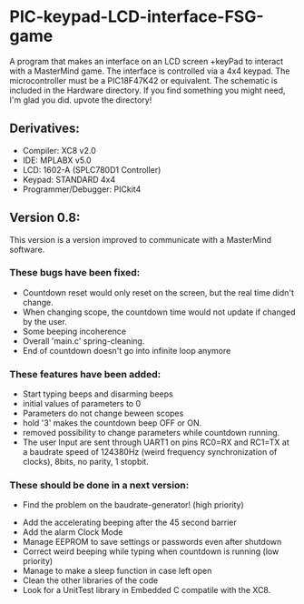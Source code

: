 # PIC-keypad-LCD-interface-FSG-game
A program that makes an interface on an LCD screen +keyPad to interact with a MasterMind game. The interface is controlled via a 4x4 keypad. The microcontroller must be a PIC18F47K42 or equivalent. The schematic is included in the Hardware directory.  If you find something you might need, I'm glad you did. upvote the directory!

## Derivatives:
* Compiler: XC8 v2.0
* IDE: MPLABX v5.0
* LCD: 1602-A (SPLC780D1 Controller)
* Keypad: STANDARD 4x4
* Programmer/Debugger: PICkit4

## Version 0.8:
This version is a version improved to communicate with a MasterMind software. 
### These bugs have been fixed:
* Countdown reset would only reset on the screen, but the real time didn't change.
* When changing scope, the countdown time would not update if changed by the user.
* Some beeping incoherence
* Overall 'main.c' spring-cleaning.
* End of countdown doesn't go into infinite loop anymore

### These features have been added:
* Start typing beeps and disarming beeps
* initial values of parameters to 0
* Parameters do not change beween scopes
* hold '3' makes the countdown beep OFF or ON.
* removed possibility to change parameters while countdown running.
* The user Input are sent through UART1 on pins RC0=RX and RC1=TX at a baudrate speed of 124380Hz (weird frequency synchronization of clocks), 8bits, no parity, 1 stopbit.

### These should be done in a next version:

- Find the problem on the baudrate-generator! (high priority)

* Add the accelerating beeping after the 45 second barrier
* Add the alarm Clock Mode
* Manage EEPROM to save settings or passwords even after shutdown
* Correct weird beeping while typing when countdown is running (low priority)
* Manage to make a sleep function in case left open
* Clean the other libraries of the code
* Look for a UnitTest library in Embedded C compatile with the XC8.

